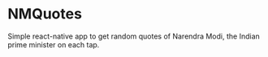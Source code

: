 # NMQuotes

Simple react-native app to get random quotes of Narendra Modi, the Indian prime minister on each tap.

